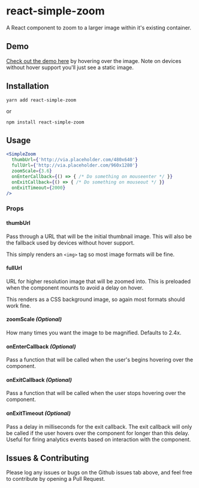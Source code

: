 # react-simple-zoom
A React component to zoom to a larger image within it's existing container.

## Demo

[Check out the demo here](https://benhodgson87.github.io/react-simple-zoom/examples/dist/index.html) by hovering over the image. Note on devices without hover support you'll just see a static image.

## Installation

`yarn add react-simple-zoom`

or

`npm install react-simple-zoom`

## Usage

```jsx
<SimpleZoom
  thumbUrl={'http://via.placeholder.com/480x640'}
  fullUrl={'http://via.placeholder.com/960x1280'}
  zoomScale={3.6}
  onEnterCallback={() => { /* Do something on mouseenter */ }}
  onExitCallback={() => { /* Do something on mouseout */ }}
  onExitTimeout={2000}
/>
```

### Props

#### thumbUrl
Pass through a URL that will be the initial thumbnail image. This will also be the fallback used by devices without hover support.

This simply renders an `<img>` tag so most image formats will be fine.

#### fullUrl
URL for higher resolution image that will be zoomed into. This is preloaded when the component mounts to avoid a delay on hover.

This renders as a CSS background image, so again most formats should work fine.

#### zoomScale *(Optional)*
How many times you want the image to be magnified. Defaults to 2.4x.

#### onEnterCallback *(Optional)*
Pass a function that will be called when the user's begins hovering over the component.

#### onExitCallback *(Optional)*
Pass a function that will be called when the user stops hovering over the component.

#### onExitTimeout *(Optional)*
Pass a delay in milliseconds for the exit callback. The exit callback will only be called if the user hovers over the component for longer than this delay. Useful for firing analytics events based on interaction with the component.

## Issues & Contributing

Please log any issues or bugs on the Github issues tab above, and feel free to contribute by opening a Pull Request.

